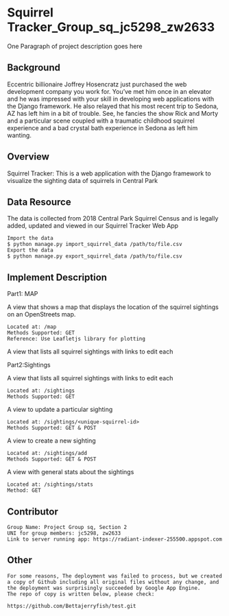 # Squirrel Tracker_Group_sq_jc5298_zw2633

One Paragraph of project description goes here

## Background 
Eccentric billionaire Joffrey Hosencratz just purchased the web development company you work for. You’ve met him once in an elevator and he was impressed with your skill in developing web applications with the Django framework. He also relayed that his most recent trip to Sedona, AZ has left him in a bit of trouble. See, he fancies the show Rick and Morty and a particular scene coupled with a traumatic childhood squirrel experience and a bad crystal bath experience in Sedona as left him wanting. 

## Overview 

Squirrel Tracker: This is a web application with the Django framework to visualize the sighting data of squirrels in Central Park 

## Data Resource 
The data is collected from 2018 Central Park Squirrel Census and is legally added, updated and viewed in our Squirrel Tracker Web App

```
Import the data 
$ python manage.py import_squirrel_data /path/to/file.csv 
Export the data 
$ python manage.py export_squirrel_data /path/to/file.csv
```

## Implement Description 

Part1: MAP

A view that shows a map that displays the location of the squirrel sightings on an OpenStreets map.
```
Located at: /map
Methods Supported: GET
Reference: Use Leafletjs library for plotting 
```
A view that lists all squirrel sightings with links to edit each

Part2:Sightings

A view that lists all squirrel sightings with links to edit each
```
Located at: /sightings
Methods Supported: GET
```

A view to update a particular sighting
```
Located at: /sightings/<unique-squirrel-id>
Methods Supported: GET & POST
```

A view to create a new sighting
```
Located at: /sightings/add
Methods Supported: GET & POST
```

A view with general stats about the sightings
```
Located at: /sightings/stats
Method: GET
```
## Contributor
```
Group Name: Project Group sq, Section 2
UNI for group members: jc5298, zw2633
Link to server running app: https://radiant-indexer-255500.appspot.com

```
## Other 
```
For some reasons, The deployment was failed to process, but we created a copy of Github including all original files without any change, and the deployment was surprisingly succeeded by Google App Engine. 
The repo of copy is written below, please check:

https://github.com/Bettajerryfish/test.git
```

